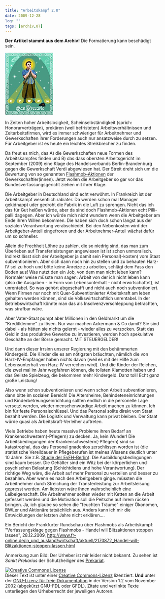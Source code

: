 ```yaml
---
title: "Arbeitskampf 2.0"
date: 2009-12-28
log: ""
tags: [archiv,OT]
---
```

**Der Artikel stammt aus dem Archiv!** Die Formatierung kann beschädigt sein.

![santo.jpg](santo.jpg)

In Zeiten hoher Arbeitslosigkeit, Scheinselbständigkeit (sprich: Honorarverträgen), prekären (weil befristeten) Arbeitsverhältnissen und Zeitarbeitsfirmen, wird es immer schwieriger für Arbeitnehmer und Gewerkschaften ihrer Forderungen auch nur ansatzweise durch zu setzen. Für Arbeitgeber ist es heute ein leichtes Streikbrecher zu finden.

Da freut es mich, das A) die Gewerkschaften neue Formen des Arbeitskampfes finden und B) das  dass obersten Arbeitsgericht im September (2009) eine Klage des Handelsverbands Berlin-Brandenburg gegen die Gewerkschaft Verdi abgewiesen hat. Der Streit dreht sich um die Bewertung von so genannten <a href="http://de.wikipedia.org/wiki/Flashmob">Flashmob-Aktionen</a> der Gewerkschaftler(innen). Jetzt wollen die Arbeitgeber so gar vor das Bundesverfassungsgericht ziehen mit ihrer Klage.
<!--break-->
Die Arbeitgeber in Deutschland sind echt verwöhnt. In Frankreich ist der Arbeitskampf wesentlich rabiater. Da werden schon mal Manager gekidnappt uder gedroht  die Fabrik in die Luft zu sprengen. Nicht das ich das für Gut heißen würde, aber da sind doch Flashmob-Aktionen echt Pilli-palli dagegen. Aber ich würde mich nicht wundern wenn die Arbeitgeber am Ende ihren Willen bekommen. Die haben sich doch schon längst aus der sozialen Verantwortung verabschiedet. Bei den Nebenkosten wird der Arbeitgeber-Anteil eingefroren und der Arbeitnehmer-Anteil wächst dafür um so schneller.

Allein die Frechheit Löhne zu zahlen, die so niedrig sind, das man zum Überleben auf Transferleistungen angewiesen ist ist schon unmoralisch. Indirekt lässt sich der Arbeitgeber ja damit sein Personal(-kosten) vom Staat subventionieren. Aber sich dann noch hin zu stellen und zu behauten Harz-IV sei zu hoch und böte keine Anreize zu arbeiten, schlägt dem Fass den Boden aus! Was nutzt den ein Job, von dem man nicht leben kann? Normaler weise müsste man sagen: Arbeit von der ich nicht leben kann (also die Ausgaben - in Form von Lebensunterhalt - nicht erwirtschaftet), ist unrentabel. So was gehört abgeschafft und nicht auch noch subventioniert. Wenn Firmen nur noch mit Quer-Subventionierter Arbeitskraft am leben gehalten werden können, sind sie Volkswirtschaftlich unrentabel. In der Betriebswirtschaft könnte man das als Insolvenzverschleppung betrachten, was strafbar wäre. 

Aber Vater-Staat pumpt aber Millionen in den Geldmarkt um die "Kreditklemme" zu lösen. Nur war machen Ackermann & Co damit? Sie sind dabei - als hätten sie nichts gelernt - wieder alles zu verzocken. Statt das Geld in das produktive Gewerbe zu investieren, werden hoch spekulative Geschäfte an der Börse gemacht. MIT STEUERGELDER! 

Und dann dieser Irrsinn unserer Regierung mit den behämmerten Kindergeld. Die Kinder die es am nötigsten bräuchten, nämlich die von Harz-IV-Empfänger haben nichts davon (weil es mit der Hilfe zum Lebensunterhalt von Harz-IV verrechen wird). Und die Kinder der Reichen, die zwei mal im Jahr wegfahren können, die tollsten Klamotten haben und das Geilste Spielzeug, die bekommen mehr Kindergeld. Danz toll! Echt ganz große Leistung! 

Also wenn  schon subventionieren und wenn schon Arbeit subventionieren, dann bitte im sozialen Bereich! Die Altersheime, Behindeteneinrichtungen und Kinderbetreungseinrichtung sollten endlich in die personelle Lage versetzt werden, wieder menschenwürdige Arbeit machen zu können. Ich bin für feste Personalschlüssel. Und das Personal sollte direkt vom Staat bezahlt werden. Die Logistik und Verwaltung kann privat bleiben. Der Staat würde quasi als Arbeitskraft-Verleiher auftreten.

Viele Betriebe haben heute massive Probleme ihren Bedarf an Krankenschwestern(-Pflegern) zu decken. Ja, kein Wunder! Die Arbeitsbedingungen der Krankenschwestern(-Pflegern) sind so katastrophal, das das Personal gnadenlos zerschlissen worden ist (die statistische Vereildauer in Pflegeberufen ist meines Wissens deutlich unter 10 Jahre. Sie z.B. <a href="http://www.evfh-berlin.de/evfh-berlin/StudiumGenerale/html/h10.htm#_Toc450820921">Studie der EvFH-Berlin</a>). Die Ausbildungsbedingungen sind kaum besser. Die Gehälter sind ein Witz bei der körperlichen und psychischen Belastung (Schichtdiens und hohe Verantwortung).  Der richtige Weg wäre, die Arbeit auf mehr Personal zu verteilen und besser zu bezahlen. Aber wenn es nach den Arbeitgebern ginge. müssten die Arbeitnehmer durch Streichung der Transferleistung zur Arbeitsleisung gepresst werden. Am liebsten wäre ihnen wahrscheinlich eine Leibeigenschaft. Die Arbeitnehmer sollten wieder mit Ketten an die Arbeit gefesselt werden und die Motivation soll die Peitsche auf ihrem rücken bringen. Ja, ich glaube so sehen die "feuchten Träume" einiger Ökonomen, BWLer und Aktionäre tatsächlich aus. Anders kann ich mir die Entwicklungen der letzten Jahre nicht erklären....

Ein Bericht der Frankfurter Rundschau über Flashmobs als Arbeitskampf:
"Verfassungsklage gegen Flashmobs - Handel will Blitzaktionen stoppen lassen", 28.12.2009, http://www.fr-online.de/in_und_ausland/wirtschaft/aktuell/2170872_Handel-will-Blitzaktionen-stoppen-lassen.html

Anmerkung zum Bild:
Der Urheber ist mir leider nicht bekannt. Zu sehen ist <i>Sankt Prekarius</i> der Schutzheiliger des <a href="http://de.wikipedia.org/wiki/Prekariat">Prekariat</a>.



 <a rel="license" href="http://creativecommons.org/licenses/by-sa/3.0/de/"><img alt="Creative Commons License" style="border-width:0" src="http://i.creativecommons.org/l/by-sa/3.0/de/88x31.png" /></a><br />Dieser <span xmlns:dc="http://purl.org/dc/elements/1.1/" href="http://purl.org/dc/dcmitype/Text" rel="dc:type">Text</span> ist unter einer <a rel="license" href="http://creativecommons.org/licenses/by-sa/3.0/de/">Creative Commons-Lizenz</a> lizenziert. **Und** unter der <a href="http://de.wikipedia.org/wiki/GFDL">GNU-Lizenz für freie Dokumentation</a> in der Version 1.2 vom November 2002 (abgekürzt GNU-FDL oder GFDL). Zitate und verlinkte Texte unterliegen den Urheberrecht der jeweiligen Autoren.
